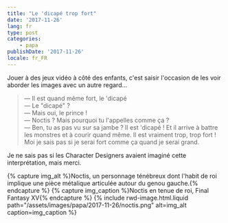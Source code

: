 ```yaml
---
title: "Le 'dicapé trop fort"
date: '2017-11-26'
lang: fr
type: post
categories:
    - papa
publishDate: '2017-11-26'
locale: fr_FR
---
```


Jouer à des jeux vidéo à côté des enfants, c'est saisir l'occasion de les voir aborder les images avec un autre regard…

<!-- more -->

> — Il est quand même fort, le 'dicapé  
> — Le "dicapé" ?  
> — Mais oui, le prince !  
> — Noctis ? Mais pourquoi tu l'appelles comme ça ?  
> — Ben, tu as pas vu sur sa jambe ? Il est 'dicapé ! Et il arrive à battre les monstres et à courir quand même. Il est vraiment trop, trop fort ! Moi je sais pas si je serai fort comme ça quand je serai grand.

Je ne sais pas si les <span lang="en">Character Designers</span> avaient imaginé cette interprétation, mais merci.

{% capture img_alt %}Noctis, un personnage ténébreux dont l'habit de roi implique une pièce métalique articulée autour du genou gauche.{% endcapture %}
{% capture img_caption %}Noctis en tenue de roi, Final Fantasy XV{% endcapture %}
{% include rwd-image.html.liquid 
    path="/assets/images/papa/2017-11-26/noctis.png"
    alt=img_alt
    caption=img_caption 
%}